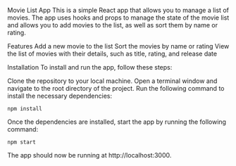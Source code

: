 Movie List App
This is a simple React app that allows you to manage a list of movies. The app uses hooks and props to manage the state of the movie list and allows you to add movies to the list, as well as sort them by name or rating.

Features
Add a new movie to the list
Sort the movies by name or rating
View the list of movies with their details, such as title, rating, and release date

Installation
To install and run the app, follow these steps:

Clone the repository to your local machine.
Open a terminal window and navigate to the root directory of the project.
Run the following command to install the necessary dependencies:

	npm install

Once the dependencies are installed, start the app by running the following command:

	npm start

The app should now be running at http://localhost:3000.

